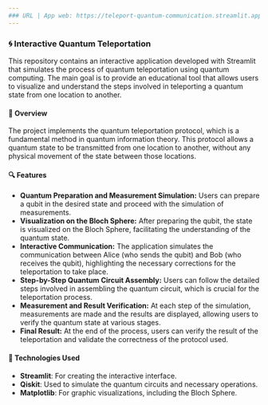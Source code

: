 ```yaml
---
### URL | App web: https://teleport-quantum-communication.streamlit.app/
---
```


### 🌀 Interactive Quantum Teleportation

This repository contains an interactive application developed with Streamlit that simulates the process of quantum teleportation using quantum computing. The main goal is to provide an educational tool that allows users to visualize and understand the steps involved in teleporting a quantum state from one location to another.

#### 📜 Overview

The project implements the quantum teleportation protocol, which is a fundamental method in quantum information theory. This protocol allows a quantum state to be transmitted from one location to another, without any physical movement of the state between those locations.

#### 🔍 Features

- **Quantum Preparation and Measurement Simulation:** Users can prepare a qubit in the desired state and proceed with the simulation of measurements.
- **Visualization on the Bloch Sphere:** After preparing the qubit, the state is visualized on the Bloch Sphere, facilitating the understanding of the quantum state.
- **Interactive Communication:** The application simulates the communication between Alice (who sends the qubit) and Bob (who receives the qubit), highlighting the necessary corrections for the teleportation to take place.
- **Step-by-Step Quantum Circuit Assembly:** Users can follow the detailed steps involved in assembling the quantum circuit, which is crucial for the teleportation process.
- **Measurement and Result Verification:** At each step of the simulation, measurements are made and the results are displayed, allowing users to verify the quantum state at various stages.
- **Final Result:** At the end of the process, users can verify the result of the teleportation and validate the correctness of the protocol used.

#### 🔧 Technologies Used

- **Streamlit**: For creating the interactive interface.
- **Qiskit**: Used to simulate the quantum circuits and necessary operations.
- **Matplotlib**: For graphic visualizations, including the Bloch Sphere.
